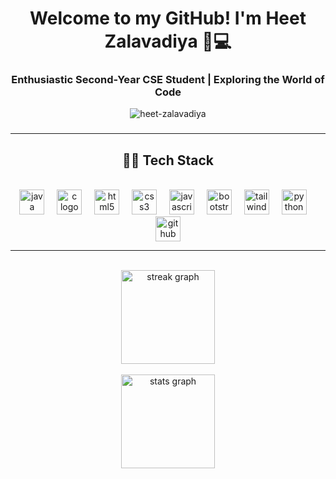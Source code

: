 <h1 align="center">Welcome to my GitHub! I'm Heet Zalavadiya 👋💻</h1>

###

<h3 align="center">Enthusiastic Second-Year CSE Student | Exploring the World of Code</h3>

<p align="center">
  <img src="https://komarev.com/ghpvc/?username=heet-zalavadiya&label=Profile%20views&color=0e75b6&style=flat" alt="heet-zalavadiya" />
</p>


###

<hr>

###

<h2 align="center">🧑‍💻 Tech Stack</h2>
<br clear="both">

<div align="center">
  <img src="https://cdn.jsdelivr.net/gh/devicons/devicon/icons/java/java-original.svg" height="40" alt="java logo"  />
  <img width="12" />
  <img src="https://cdn.jsdelivr.net/gh/devicons/devicon/icons/c/c-original.svg" height="40" alt="c logo"  />
  <img width="12" />
  <img src="https://cdn.jsdelivr.net/gh/devicons/devicon/icons/html5/html5-original.svg" height="40" alt="html5 logo"  />
  <img width="12" />
  <img src="https://cdn.jsdelivr.net/gh/devicons/devicon/icons/css3/css3-original.svg" height="40" alt="css3 logo"  />
  <img width="12" />
  <img src="https://cdn.jsdelivr.net/gh/devicons/devicon/icons/javascript/javascript-original.svg" height="40" alt="javascript logo"  />
  <img width="12" />
  <img src="https://cdn.jsdelivr.net/gh/devicons/devicon/icons/bootstrap/bootstrap-original.svg" height="40" alt="bootstrap logo"  />
  <img width="12" />
  <img src="https://cdn.jsdelivr.net/gh/devicons/devicon/icons/tailwindcss/tailwindcss-original-wordmark.svg" height="40" alt="tailwindcss logo"  />
  <img width="12" />
  <img src="https://cdn.jsdelivr.net/gh/devicons/devicon/icons/python/python-original.svg" height="40" alt="python logo"  />
  <img width="12" />
  <img src="https://cdn.jsdelivr.net/gh/devicons/devicon/icons/github/github-original.svg" height="40" alt="github logo"  />
</div>

<hr>

<br clear="both">

<div align="center">
  <img src="https://streak-stats.demolab.com?user=heet-zalavadiya&locale=en&mode=daily&theme=dracula&hide_border=false&border_radius=5&order=3" height="150" alt="streak graph" /> <br>
  <br>
  <img src="https://github-readme-stats.vercel.app/api?username=heet-zalavadiya&hide_title=false&hide_rank=false&show_icons=true&include_all_commits=true&count_private=true&disable_animations=false&theme=dracula&locale=en&hide_border=false&order=1" height="150" alt="stats graph"  />
</div>

###
